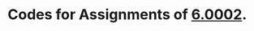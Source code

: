 # Codes for Assignments of [6.0002](https://ocw.mit.edu/courses/6-0002-introduction-to-computational-thinking-and-data-science-fall-2016/).
